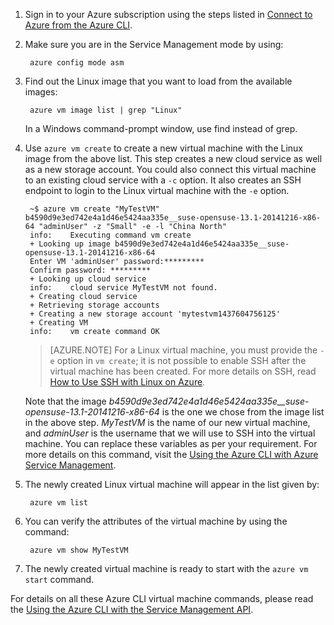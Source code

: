 1. Sign in to your Azure subscription using the steps listed in [Connect to Azure from the Azure CLI](/documentation/articles/xplat-cli-connect).

2. Make sure you are in the Service Management mode by using:

        azure config mode asm

3. Find out the Linux image that you want to load from the available images:

        azure vm image list | grep "Linux"

   In a Windows command-prompt window, use find instead of grep.

4. Use `azure vm create` to create a new virtual machine with the Linux image from the above list. This step creates a new cloud service as well as a new storage account. You could also connect this virtual machine to an existing cloud service with a `-c` option. It also creates an SSH endpoint to login to the Linux virtual machine with the `-e` option.

        ~$ azure vm create "MyTestVM" b4590d9e3ed742e4a1d46e5424aa335e__suse-opensuse-13.1-20141216-x86-64 "adminUser" -z "Small" -e -l "China North"
        info:    Executing command vm create
        + Looking up image b4590d9e3ed742e4a1d46e5424aa335e__suse-opensuse-13.1-20141216-x86-64
        Enter VM 'adminUser' password:*********
        Confirm password: *********
        + Looking up cloud service
        info:    cloud service MyTestVM not found.
        + Creating cloud service
        + Retrieving storage accounts
        + Creating a new storage account 'mytestvm1437604756125'
        + Creating VM
        info:    vm create command OK

    >[AZURE.NOTE] For a Linux virtual machine, you must provide the `-e` option in `vm create`; it is not possible to enable SSH after the virtual machine has been created. For more details on SSH, read [How to Use SSH with Linux on Azure](/documentation/articles/virtual-machines-linux-use-ssh-key).

    Note that the image *b4590d9e3ed742e4a1d46e5424aa335e__suse-opensuse-13.1-20141216-x86-64* is the one we chose from the image list in the above step. *MyTestVM* is the name of our new virtual machine, and *adminUser* is the username that we will use to SSH into the virtual machine. You can replace these variables as per your requirement. For more details on this command, visit the [Using the Azure CLI with Azure Service Management](/documentation/articles/virtual-machines-command-line-tools).

5. The newly created Linux virtual machine will appear in the list given by:

        azure vm list

6. You can verify the attributes of the virtual machine by using the command:

        azure vm show MyTestVM

7. The newly created virtual machine is ready to start with the `azure vm start` command.

For details on all these Azure CLI virtual machine commands, please read the [Using the Azure CLI with the Service Management API](/documentation/articles/virtual-machines-command-line-tools).
